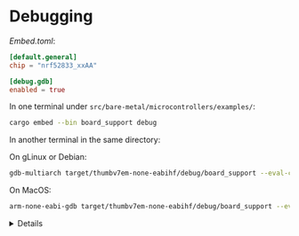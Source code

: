 # Debugging

_Embed.toml_:

<!-- mdbook-xgettext: skip -->

```toml
[default.general]
chip = "nrf52833_xxAA"

[debug.gdb]
enabled = true
```

In one terminal under `src/bare-metal/microcontrollers/examples/`:

<!-- mdbook-xgettext: skip -->

```sh
cargo embed --bin board_support debug
```

In another terminal in the same directory:

On gLinux or Debian:

<!-- mdbook-xgettext: skip -->

```sh
gdb-multiarch target/thumbv7em-none-eabihf/debug/board_support --eval-command="target remote :1338"
```

On MacOS:

<!-- mdbook-xgettext: skip -->

```sh
arm-none-eabi-gdb target/thumbv7em-none-eabihf/debug/board_support --eval-command="target remote :1338"
```

<details>

In GDB, try running:

<!-- mdbook-xgettext: skip -->

```gdb
b src/bin/board_support.rs:29
b src/bin/board_support.rs:30
b src/bin/board_support.rs:32
c
c
c
```

</details>
